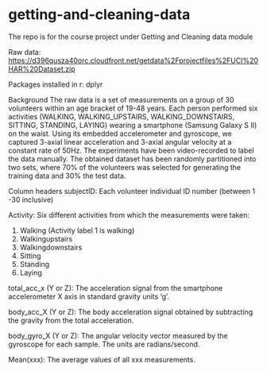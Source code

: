 # getting-and-cleaning-data
The repo is for the course project under Getting and Cleaning data module

Raw data: https://d396qusza40orc.cloudfront.net/getdata%2Fprojectfiles%2FUCI%20HAR%20Dataset.zip 

Packages installed in r: dplyr

Background
The raw data is a set of measurements on a group of 30 volunteers within an age bracket of 19-48 years. Each person performed six activities (WALKING, WALKING_UPSTAIRS, WALKING_DOWNSTAIRS, SITTING, STANDING, LAYING) wearing a smartphone (Samsung Galaxy S II) on the waist. Using its embedded accelerometer and gyroscope, we captured 3-axial linear acceleration and 3-axial angular velocity at a constant rate of 50Hz. The experiments have been video-recorded to label the data manually. 
The obtained dataset has been randomly partitioned into two sets, where 70% of the volunteers was selected for generating the training data and 30% the test data. 

Column headers
subjectID: Each volunteer individual ID number (between 1 -30 inclusive)

Activity: Six different activities from which the measurements were taken:
1.	Walking  (Activity label 1 is walking)
2.	Walkingupstairs
3.	Walkingdownstairs
4.	Sitting
5.	Standing
6.	Laying

total_acc_x (Y or Z): The acceleration signal from the smartphone accelerometer X axis in standard gravity units ‘g’.

body_acc_X (Y or Z):  The body acceleration signal obtained by subtracting the gravity from the total acceleration.

body_gyro_X (Y or Z): The angular velocity vector measured by the gyroscope for each sample. The units are radians/second.

Mean(xxx): The average values of all xxx measurements.
